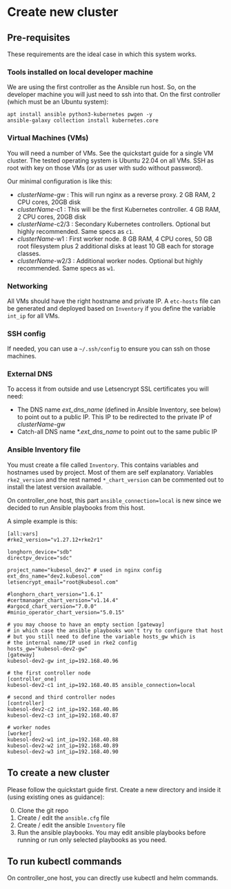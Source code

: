 # Create new cluster

## Pre-requisites

These requirements are the ideal case in which this system works.

### Tools installed on local developer machine

We are using the first controller as the Ansible run host. So, on the developer machine you will just need to ssh into that. On the first controller (which must be an Ubuntu system):

```
apt install ansible python3-kubernetes pwgen -y
ansible-galaxy collection install kubernetes.core
```

### Virtual Machines (VMs)

You will need a number of VMs. See the quickstart guide for a single VM cluster. The tested operating system is Ubuntu 22.04 on all VMs. SSH as root with key on those VMs (or as user with sudo without password).

Our minimal configuration is like this:

- _clusterName_-gw : This will run nginx as a reverse proxy. 2 GB RAM, 2 CPU cores, 20GB disk
- _clusterName_-c1 : This will be the first Kubernetes controller. 4 GB RAM, 2 CPU cores, 20GB disk
- _clusterName_-c2/3 : Secondary Kubernetes controllers. Optional but highly recommended. Same specs as `c1`.
- _clusterName_-w1 : First worker node. 8 GB RAM, 4 CPU cores, 50 GB root filesystem plus 2 additional disks at least 10 GB each for storage classes. 
- _clusterName_-w2/3 : Additional worker nodes. Optional but highly recommended. Same specs as `w1`.

### Networking

All VMs should have the right hostname and private IP. A `etc-hosts` file can be generated and deployed based on `Inventory` if you define the variable `int_ip` for all VMs. 

### SSH config
If needed, you can use a `~/.ssh/config` to ensure you can ssh on those machines.

### External DNS

To access it from outside and use Letsencrypt SSL certificates you will need:

- The DNS name _ext_dns_name_ (defined in Ansible Inventory, see below) to point out to a public IP. This IP to be redirected to the private IP of _clusterName_-gw 
- Catch-all DNS name *._ext_dns_name_ to point out to the same public IP

### Ansible Inventory file

You must create a file called `Inventory`. This contains variables and hostnames used by project. Most of them are self explanatory. Variables `rke2_version` and the rest named `*_chart_version` can be commented out to install the latest version available. 

On controller_one host, this part `ansible_connection=local` is new since we decided to run Ansible playbooks from this host.

A simple example is this:

```
[all:vars]
#rke2_version="v1.27.12+rke2r1"

longhorn_device="sdb"
directpv_device="sdc"

project_name="kubesol_dev2" # used in nginx config
ext_dns_name="dev2.kubesol.com"
letsencrypt_email="root@kubesol.com"

#longhorn_chart_version="1.6.1"
#certmanager_chart_version="v1.14.4"
#argocd_chart_version="7.0.0"
#minio_operator_chart_version="5.0.15"

# you may choose to have an empty section [gateway]
# in which case the ansible playbooks won't try to configure that host
# but you still need to define the variable hosts_gw which is
# the internal name/IP used in rke2 config 
hosts_gw="kubesol-dev2-gw"
[gateway]
kubesol-dev2-gw int_ip=192.168.40.96

# the first controller node
[controller_one]
kubesol-dev2-c1 int_ip=192.168.40.85 ansible_connection=local

# second and third controller nodes
[controller]
kubesol-dev2-c2 int_ip=192.168.40.86
kubesol-dev2-c3 int_ip=192.168.40.87

# worker nodes
[worker]
kubesol-dev2-w1 int_ip=192.168.40.88
kubesol-dev2-w2 int_ip=192.168.40.89
kubesol-dev2-w3 int_ip=192.168.40.90
```

## To create a new cluster

Please follow the quickstart guide first. Create a new directory and inside it (using existing ones as guidance):

0. Clone the git repo
1. Create / edit the `ansible.cfg` file
2. Create / edit the ansible `Inventory` file
4. Run the ansible playbooks. You may edit ansible playbooks before running or run only selected playbooks as you need.

## To run kubectl commands

On controller_one host, you can directly use kubectl and helm commands. 


